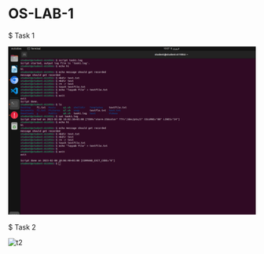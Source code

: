# OS-LAB-1

$ Task 1

![t1](./t1.png)

$ Task 2

![t2](https://user-images.githubusercontent.com/123717266/217450704-d4cb012c-14db-47b0-9fdf-7fb39389f69d.png)
